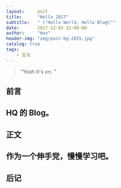 ```yaml
---
layout:     post
title:      "Hello 2017"
subtitle:   " \"Hello World, Hello Blog\""
date:       2017-12-03 12:00:00
author:     "Hux"
header-img: "img/post-bg-2015.jpg"
catalog: true
tags:
    - 生活
---
```


> “Yeah It's on. ”

## 前言
HQ 的 Blog。
---

## 正文
作为一个伸手党，慢慢学习吧。
---

## 后记



